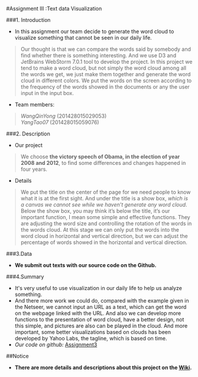 #Assignment III :Text data Visualization

###1. Introduction
+ In this assignment our team decide to generate the word cloud to visualize something that cannot be seen in our daily life.
> Our thought is that we can compare the words said by somebody and find whether there is something interesting. And we use D3 and JetBrains WebStorm 7.0.1 tool to develop the project.
  In this project we tend to make a word cloud, but not simply the word cloud among all the words we get, we just make them together and generate the word cloud in different colors.
 We put the words on the screen according to the frequency of the words showed in the documents or any the user input in the input box.

+ Team members:
> *WangQinYong* (201428015029053)    
> *YangTao07* (201428015059076)

###2. Description
+ Our project
> We choose **the victory speech of Obama, in the election of year 2008 and 2012**, to find some differences and changes happened in four years.

+ Details
> We put the title on the center of the page for we need people to know what it is at the first sight.
And under the title is a show box, *which is a canvas we cannot see while we haven’t generate any word cloud*.
 Below the show box, you may think it’s below the title, it’s our important function, I mean some simple and effective functions.
 They are adjusting the word size and controlling the rotation of the words in the words cloud.
 At this stage we can only put the words into the word cloud in horizontal and vertical direction, but we can adjust the percentage of words showed in the horizontal and vertical direction.
 
###3.Data
+ **We submit out texts with our source code on the Github.**


###4.Summary
+ It's very useful to use visualization in our daily life to help us analyze something.
+ And there more work we could do, compared with the example given in the Netseer, we cannot input an URL as a text, which can get the word on the webpage linked with the URL. And also we can develop more functions to the presentation of word cloud, have a better design, not this simple, and pictures are also can be played in the cloud. And more important, some better visualizations based on clouds has been developed by Yahoo Labs, the tagline, which is based on time.
+ *Our code on github:* [Assignment3](https://github.com/vis2014/Assignment3/tree/WangQinYong_YangTao07_A3)

##Notice
+ **There are more details and descriptions about this project on the [Wiki](http://211.147.15.14/UCAS_14_Fall/index.php/WangQinYong_YangTao07_A3).**

